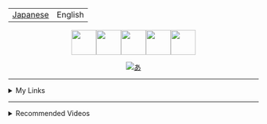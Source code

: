 <table>
  <tbody>
    <tr>
      <td>
      <a href="README.md">Japanese</a>
      </td>
      <td>
       <span>English</span>
      </td>
    </tr>
  </tbody>
</table>

<div style="text-align: center;">
  <a href="https://www.u.tsukuba.ac.jp/~s1811528/">
    <img
         src="https://cgi.u.tsukuba.ac.jp/~s1811528/opac/img/selfiebrink.gif" width="50"
    /><img
         src="https://2.bp.blogspot.com/-DI48KC7LlTE/UO1ioW2x7wI/AAAAAAAAKh0/wpJskRJ3WJw/s1600/small_flower_green.png" width="50"
    /><img
         src="https://cgi.u.tsukuba.ac.jp/~s1811528/opac/img/selfiebrink.gif" width="50"
    /><img
         src="https://2.bp.blogspot.com/-DI48KC7LlTE/UO1ioW2x7wI/AAAAAAAAKh0/wpJskRJ3WJw/s1600/small_flower_green.png" width="50"
    /><img
         src="https://cgi.u.tsukuba.ac.jp/~s1811528/opac/img/selfiebrink.gif" width="50"
    />
  
  ![あ](https://github-readme-stats.vercel.app/api?username=eggplants&show_icons=true&theme=cobalt)
</a></div>

---

<details>
  <summary>My Links</summary>

- Atcoder: [@eggplants](https://atcoder.jp/users/eggplants)
- Connpass: [@egpl0](https://connpass.com/user/egpl0)
- Doorkeeper: [haruna](https://www.doorkeeper.jp/users/xtpf8edosjnkj9v41rcymf3bbwr8ol)
- Gist: [@eggplants](https://gist.github.com/eggplants)
- Greasy Fork: [@eggplants](https://greasyfork.org/en/users/671442-eggplants)
- Jstris [@egg_planter0](https://jstris.jezevec10.com/u/egg_planter0)
- Keybase: [@egpl0](https://keybase.io/egpl0)
- Paiza: [しっとり 袋ドーナツ 冷凍 サクサク](https://paiza.jp/challenges/glicko_rating_share/Rhzq59TWX8uIwiPelPbv8JjaB9AC4kA9z2Wq7nWQwTk?972200151)
- Qiita: [@eggplants](https://qiita.com/eggplants)
- SoundCloud: [@egpl0](https://soundcloud.com/f-0q)
- Steam: [@egpl0](https://steamcommunity.com/id/egpl0)
- Togetter: [@egpl0](https://togetter.com/id/egpl0)
- Twitch: [@egpl0](https://www.twitch.tv/egpl0)
- Twitter(sub): [@egpl0_sh_2](https://twitter.com/egpl0_sh_2)
- Twitter(suspend): [@egpl0_sh](https://twitter.com/egpl0_sh)
- Twitter: [@egpl0](https://twitter.com/egpl0)

</details>

---

<details>
  <summary>Recommended Videos</summary>

- 【初配信！】むぎたまキャットファイトラジオ 第１回【にじさんじ】【ナン】

[![尊い](https://i.ytimg.com/vi/2CKQrXLwQ6s/hqdefault.jpg)](http://youtu.be/2CKQrXLwQ6s)

</details>
